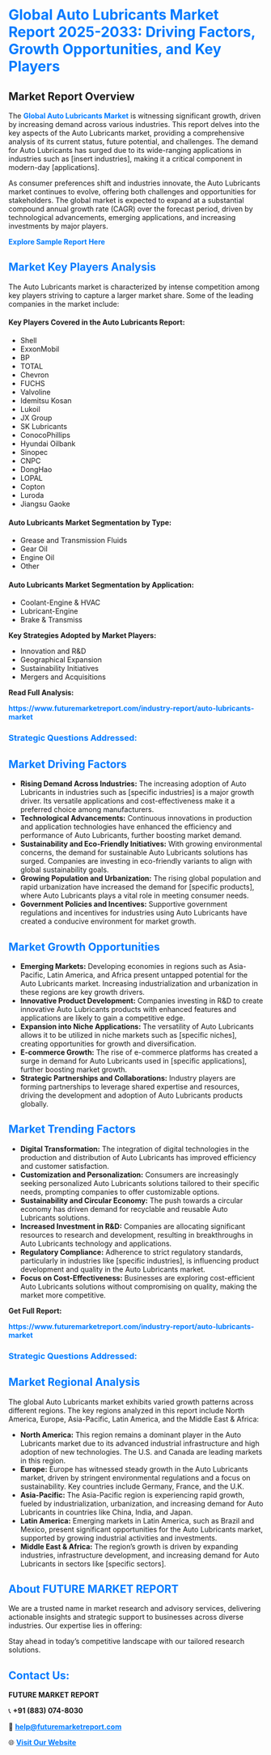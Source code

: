 <h1 style="color: #007BFF;">Global Auto Lubricants Market Report 2025-2033: Driving Factors, Growth Opportunities, and Key Players</h1>

<section id="overview">
<h2>Market Report Overview</h2>
<p>The <a href="https://www.futuremarketreport.com/industry-report/auto-lubricants-market" style="color: #007BFF; text-decoration: none;"><strong>Global Auto Lubricants Market</strong></a> is witnessing significant growth, driven by increasing demand across various industries. This report delves into the key aspects of the Auto Lubricants market, providing a comprehensive analysis of its current status, future potential, and challenges. The demand for Auto Lubricants has surged due to its wide-ranging applications in industries such as [insert industries], making it a critical component in modern-day [applications].</p>
<p>As consumer preferences shift and industries innovate, the Auto Lubricants market continues to evolve, offering both challenges and opportunities for stakeholders. The global market is expected to expand at a substantial compound annual growth rate (CAGR) over the forecast period, driven by technological advancements, emerging applications, and increasing investments by major players.</p>
</section>

<section id="overview">
<p><a href="https://www.futuremarketreport.com/request-sample/reportId=88665" style="color: #007BFF; text-decoration: none;"><strong>Explore Sample Report Here</strong></a></p>
</section>

<section id="key-players">
<h2 style="color: #007BFF;">Market Key Players Analysis</h2>
<p>The Auto Lubricants market is characterized by intense competition among key players striving to capture a larger market share. Some of the leading companies in the market include:</p>
<h4>Key Players Covered in the Auto Lubricants Report:</h4>
<ul><li>Shell</li><li>ExxonMobil</li><li>BP</li><li>TOTAL</li><li>Chevron</li><li>FUCHS</li><li>Valvoline</li><li>Idemitsu Kosan</li><li>Lukoil</li><li>JX Group</li><li>SK Lubricants</li><li>ConocoPhillips</li><li>Hyundai Oilbank</li><li>Sinopec</li><li>CNPC</li><li>DongHao</li><li>LOPAL</li><li>Copton</li><li>Luroda</li><li>Jiangsu Gaoke</li></ul>
<h4>Auto Lubricants Market Segmentation by Type:</h4>
<ul><li>Grease and Transmission Fluids</li><li>Gear Oil</li><li>Engine Oil</li><li>Other</li></ul>

<h4>Auto Lubricants Market Segmentation by Application:</h4>
<ul><li>Coolant-Engine &amp; HVAC</li><li>Lubricant-Engine</li><li>Brake &amp; Transmiss</li></ul>
<p><strong>Key Strategies Adopted by Market Players:</strong></p>
<ul>
<li>Innovation and R&D</li>
<li>Geographical Expansion</li>
<li>Sustainability Initiatives</li>
<li>Mergers and Acquisitions</li>
</ul>
</section>

<section>
<p><strong>Read Full Analysis: </strong></p><a href="https://www.futuremarketreport.com/industry-report/auto-lubricants-market" style="color: #007BFF; text-decoration: none;"><strong>https://www.futuremarketreport.com/industry-report/auto-lubricants-market</strong></a>
<h3 style="color: #007BFF;">Strategic Questions Addressed:</h3>
</section>

<section id="driving-factors">
<h2 style="color: #007BFF;">Market Driving Factors</h2>
<ul>
<li><strong>Rising Demand Across Industries:</strong> The increasing adoption of Auto Lubricants in industries such as [specific industries] is a major growth driver. Its versatile applications and cost-effectiveness make it a preferred choice among manufacturers.</li>
<li><strong>Technological Advancements:</strong> Continuous innovations in production and application technologies have enhanced the efficiency and performance of Auto Lubricants, further boosting market demand.</li>
<li><strong>Sustainability and Eco-Friendly Initiatives:</strong> With growing environmental concerns, the demand for sustainable Auto Lubricants solutions has surged. Companies are investing in eco-friendly variants to align with global sustainability goals.</li>
<li><strong>Growing Population and Urbanization:</strong> The rising global population and rapid urbanization have increased the demand for [specific products], where Auto Lubricants plays a vital role in meeting consumer needs.</li>
<li><strong>Government Policies and Incentives:</strong> Supportive government regulations and incentives for industries using Auto Lubricants have created a conducive environment for market growth.</li>
</ul>
</section>

<section id="growth-opportunities">
<h2 style="color: #007BFF;">Market Growth Opportunities</h2>
<ul>
<li><strong>Emerging Markets:</strong> Developing economies in regions such as Asia-Pacific, Latin America, and Africa present untapped potential for the Auto Lubricants market. Increasing industrialization and urbanization in these regions are key growth drivers.</li>
<li><strong>Innovative Product Development:</strong> Companies investing in R&D to create innovative Auto Lubricants products with enhanced features and applications are likely to gain a competitive edge.</li>
<li><strong>Expansion into Niche Applications:</strong> The versatility of Auto Lubricants allows it to be utilized in niche markets such as [specific niches], creating opportunities for growth and diversification.</li>
<li><strong>E-commerce Growth:</strong> The rise of e-commerce platforms has created a surge in demand for Auto Lubricants used in [specific applications], further boosting market growth.</li>
<li><strong>Strategic Partnerships and Collaborations:</strong> Industry players are forming partnerships to leverage shared expertise and resources, driving the development and adoption of Auto Lubricants products globally.</li>
</ul>
</section>

<section id="trending-factors">
<h2 style="color: #007BFF;">Market Trending Factors</h2>
<ul>
<li><strong>Digital Transformation:</strong> The integration of digital technologies in the production and distribution of Auto Lubricants has improved efficiency and customer satisfaction.</li>
<li><strong>Customization and Personalization:</strong> Consumers are increasingly seeking personalized Auto Lubricants solutions tailored to their specific needs, prompting companies to offer customizable options.</li>
<li><strong>Sustainability and Circular Economy:</strong> The push towards a circular economy has driven demand for recyclable and reusable Auto Lubricants solutions.</li>
<li><strong>Increased Investment in R&D:</strong> Companies are allocating significant resources to research and development, resulting in breakthroughs in Auto Lubricants technology and applications.</li>
<li><strong>Regulatory Compliance:</strong> Adherence to strict regulatory standards, particularly in industries like [specific industries], is influencing product development and quality in the Auto Lubricants market.</li>
<li><strong>Focus on Cost-Effectiveness:</strong> Businesses are exploring cost-efficient Auto Lubricants solutions without compromising on quality, making the market more competitive.</li>
</ul>
</section>

<section>
<p><strong>Get Full Report: </strong></p><a href="https://www.futuremarketreport.com/industry-report/auto-lubricants-market" style="color: #007BFF; text-decoration: none;"><strong>https://www.futuremarketreport.com/industry-report/auto-lubricants-market</strong></a>
<h3 style="color: #007BFF;">Strategic Questions Addressed:</h3>
</section>


<section id="regional-analysis">
<h2 style="color: #007BFF;">Market Regional Analysis</h2>
<p>The global Auto Lubricants market exhibits varied growth patterns across different regions. The key regions analyzed in this report include North America, Europe, Asia-Pacific, Latin America, and the Middle East & Africa:</p>
<ul>
<li><strong>North America:</strong> This region remains a dominant player in the Auto Lubricants market due to its advanced industrial infrastructure and high adoption of new technologies. The U.S. and Canada are leading markets in this region.</li>
<li><strong>Europe:</strong> Europe has witnessed steady growth in the Auto Lubricants market, driven by stringent environmental regulations and a focus on sustainability. Key countries include Germany, France, and the U.K.</li>
<li><strong>Asia-Pacific:</strong> The Asia-Pacific region is experiencing rapid growth, fueled by industrialization, urbanization, and increasing demand for Auto Lubricants in countries like China, India, and Japan.</li>
<li><strong>Latin America:</strong> Emerging markets in Latin America, such as Brazil and Mexico, present significant opportunities for the Auto Lubricants market, supported by growing industrial activities and investments.</li>
<li><strong>Middle East & Africa:</strong> The region’s growth is driven by expanding industries, infrastructure development, and increasing demand for Auto Lubricants in sectors like [specific sectors].</li>
</ul>
</section>

<footer>
<h2 style="color: #007BFF;">About FUTURE MARKET REPORT</h2>
<p>We are a trusted name in market research and advisory services, delivering actionable insights and strategic support to businesses across diverse industries. Our expertise lies in offering:</p>

<p>Stay ahead in today’s competitive landscape with our tailored research solutions.</p>

<h2 style="color: #007BFF;">Contact Us:</h2>
<p><strong>FUTURE MARKET REPORT</strong></p>
<p>📞 <strong>+91 (883) 074-8030</strong></p>
<p>📧 <strong><a href="mailto:help@futuremarketreport.com" style="color: #007BFF;">help@futuremarketreport.com</a></strong></p>
<p>🌐 <strong><a href="https://www.futuremarketreport.com/" style="color: #007BFF;">Visit Our Website</a></strong></p>
</footer>